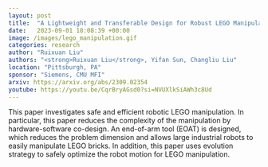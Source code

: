 ```yaml
---
layout: post
title:  "A Lightweight and Transferable Design for Robust LEGO Manipulation"
date:   2023-09-01 18:08:39 +00:00
image: /images/lego_manipulation.gif
categories: research
author: "Ruixuan Liu"
authors: "<strong>Ruixuan Liu</strong>, Yifan Sun, Changliu Liu"
location: "Pittsburgh, PA"
sponsor: "Siemens, CMU MFI"
arxiv: https://arxiv.org/abs/2309.02354
youtube: https://youtu.be/CqrBryAGsd0?si=NVUXlkSiAWh3c8Ud
---
```

This paper investigates safe and efficient robotic LEGO manipulation. 
In particular, this paper reduces the complexity of the manipulation by hardware-software co-design. 
An end-of-arm tool (EOAT) is designed, which reduces the problem dimension and allows large industrial robots to easily manipulate LEGO bricks. 
In addition, this paper uses evolution strategy to safely optimize the robot motion for LEGO manipulation.